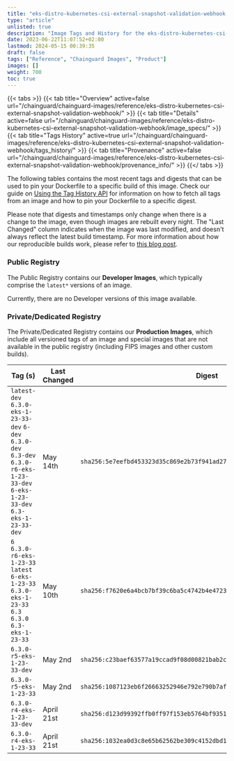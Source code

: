 ```yaml
---
title: "eks-distro-kubernetes-csi-external-snapshot-validation-webhook Image Tags History"
type: "article"
unlisted: true
description: "Image Tags and History for the eks-distro-kubernetes-csi-external-snapshot-validation-webhook Chainguard Image"
date: 2023-06-22T11:07:52+02:00
lastmod: 2024-05-15 00:39:35
draft: false
tags: ["Reference", "Chainguard Images", "Product"]
images: []
weight: 700
toc: true
---
```


{{< tabs >}}
{{< tab title="Overview" active=false url="/chainguard/chainguard-images/reference/eks-distro-kubernetes-csi-external-snapshot-validation-webhook/" >}}
{{< tab title="Details" active=false url="/chainguard/chainguard-images/reference/eks-distro-kubernetes-csi-external-snapshot-validation-webhook/image_specs/" >}}
{{< tab title="Tags History" active=true url="/chainguard/chainguard-images/reference/eks-distro-kubernetes-csi-external-snapshot-validation-webhook/tags_history/" >}}
{{< tab title="Provenance" active=false url="/chainguard/chainguard-images/reference/eks-distro-kubernetes-csi-external-snapshot-validation-webhook/provenance_info/" >}}
{{</ tabs >}}

The following tables contains the most recent tags and digests that can be used to pin your Dockerfile to a specific build of this image. Check our guide on [Using the Tag History API](/chainguard/chainguard-images/using-the-tag-history-api/) for information on how to fetch all tags from an image and how to pin your Dockerfile to a specific digest.

Please note that digests and timestamps only change when there is a change to the image, even though images are rebuilt every night. The "Last Changed" column indicates when the image was last modified, and doesn't always reflect the latest build timestamp. For more information about how our reproducible builds work, please refer to [this blog post](https://www.chainguard.dev/unchained/reproducing-chainguards-reproducible-image-builds).

### Public Registry
The Public Registry contains our **Developer Images**, which typically comprise the `latest*` versions of an image.

Currently, there are no Developer versions of this image available.

### Private/Dedicated Registry
The Private/Dedicated Registry contains our **Production Images**, which include all versioned tags of an image and special images that are not available in the public registry (including FIPS images and other custom builds).

| Tag (s)                                                                                                                                  | Last Changed | Digest                                                                    |
|------------------------------------------------------------------------------------------------------------------------------------------|--------------|---------------------------------------------------------------------------|
|  `latest-dev` `6.3.0-eks-1-23-33-dev` `6-dev` `6.3.0-dev` `6.3-dev` `6.3.0-r6-eks-1-23-33-dev` `6-eks-1-23-33-dev` `6.3-eks-1-23-33-dev` | May 14th     | `sha256:5e7eefbd453323d35c869e2b73f941ad2758d9ebcbb7ae5a32117673162f5ad8` |
|  `6` `6.3.0-r6-eks-1-23-33` `latest` `6-eks-1-23-33` `6.3.0-eks-1-23-33` `6.3` `6.3.0` `6.3-eks-1-23-33`                                 | May 10th     | `sha256:f7620e6a4bcb7bf39c6ba5c4742b4e4723313726b447b29e17a4310a07cb8cce` |
|  `6.3.0-r5-eks-1-23-33-dev`                                                                                                              | May 2nd      | `sha256:c23baef63577a19ccad9f08d00821bab2ccf33886b610c431434724dbb8fd4a9` |
|  `6.3.0-r5-eks-1-23-33`                                                                                                                  | May 2nd      | `sha256:1087123eb6f26663252946e792e790b7af5d571915eec415bc02bd9444da77c8` |
|  `6.3.0-r4-eks-1-23-33-dev`                                                                                                              | April 21st   | `sha256:d123d99392ffb0ff97f153eb5764bf9351a63c9077f518888e2b744362b6d894` |
|  `6.3.0-r4-eks-1-23-33`                                                                                                                  | April 21st   | `sha256:1032ea0d3c8e65b62562be309c4152dbd1fe6f1dc02e94675d7d45d97aaa735f` |

